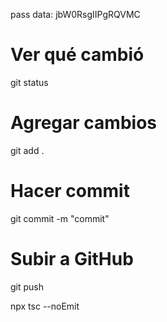 pass data: jbW0RsgIIPgRQVMC

# Ver qué cambió
git status

# Agregar cambios
git add .

# Hacer commit
git commit -m "commit"

# Subir a GitHub
git push

npx tsc --noEmit